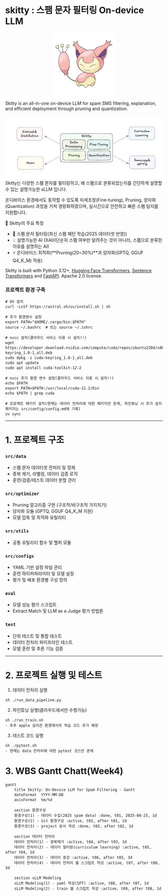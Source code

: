 # skitty : 스팸 문자 필터링 On-device LLM

<p align="center">
  <img src="./skitty.png" width="200"/>
</p>

Skitty is an all-in-one on-device LLM for spam SMS filtering, explanation, and efficient deployment through pruning and quantization.

![pipeline](./pipeline.png)
Skitty는 다양한 스팸 문자를 필터링하고, 왜 스팸으로 분류되었는지를 간단하게 설명할 수 있는 설명가능한 sLLM 입니다.

온디바이스 환경에서도 동작할 수 있도록 미세조정(Fine-tuning), Pruning, 양자화(Quantization) 과정을 거쳐 경량화하였으며, 실시간으로 안전하고 빠른 스팸 탐지를 지원합니다.

📌 Skitty의 주요 특징
- 📩 스팸 문자 필터링(최신 스팸 패턴 학습(2025 데이터셋 반영))
- 💡 설명가능한 AI (XAI)(단순히 스팸 여부만 알려주는 것이 아니라, 스팸으로 분류한 이유를 설명하는 AI)
- ⚡ 온디바이스 최적화(**Pruning(20~30%)**과 양자화(GPTQ, GGUF Q4_K_M) 적용)

Skitty is built with Python 3.12+, [Hugging Face Transformers](https://github.com/huggingface/transformers), [Sentence Transformers](https://github.com/UKPLab/sentence-transformers) and [FastAPI](https://github.com/tiangolo/fastapi). Apache 2.0 license.

### 프로젝트 환경 구축
```
# UV 설치 
curl -LsSf https://astral.sh/uv/install.sh | sh

# 추가 환경변수 설정
export PATH="$HOME/.cargo/bin:$PATH"
source ~/.bashrc  # 또는 source ~/.zshrc

# nvcc 설치(클라우드 서비스 이용 시 설치!!)
wget https://developer.download.nvidia.com/compute/cuda/repos/ubuntu2204/x86_64/cuda-keyring_1.0-1_all.deb
sudo dpkg -i cuda-keyring_1.0-1_all.deb
sudo apt update
sudo apt install cuda-toolkit-12-2

# nvcc 추가 환경 변수 설정(클라우드 서비스 이용 시 설치!!)
echo $PATH
export PATH=$PATH:/usr/local/cuda-12.2/bin
echo $PATH | grep cuda

# 프로젝트 패키지 설치(현재는 데이터 전처리에 대한 패키지만 존재, 파인튜닝 시 추가 설치 패키지는 src/config/config.md에 기록)
uv sync
```
---

# 1. 프로젝트 구조
### `src/data`
- 스팸 문자 데이터셋 전처리 및 정제
- 중복 제거, 라벨링, 데이터 검증 로직
- 훈련/검증/테스트 데이터 분할 관리

### `src/optimizer`
- Pruning 알고리즘 구현 (구조적/비구조적 가지치기)
- 양자화 모듈 (GPTQ, GGUF Q4_K_M 지원)
- 모델 압축 및 최적화 유틸리티

### `src/utils`
- 공통 유틸리티 함수 및 헬퍼 모듈

### `src/configs`
- YAML 기반 설정 파일 관리
- 훈련 하이퍼파라미터 및 모델 설정
- 평가 및 배포 환경별 구성 정의

### `eval`
- 모델 성능 평가 스크립트
- Extract Match 및 LLM as a Judge 평가 방법론

### `test`
- 단위 테스트 및 통합 테스트
- 데이터 전처리 파이프라인 테스트
- 모델 훈련 및 추론 기능 검증
---
# 2. 프로젝트 실행 및 테스트
1. 데이터 전처리 실행
```
sh ./run_data_pipeline.py
```
2. 파인튜닝 실행(클라우드에서만 수행가능) 
```
sh ./run_train.sh
- 추후 apple 실리콘 환경에서의 학습 코드 추가 예정
```
3. 테스트 코드 실행
```
sh ./pytest.sh
- 현재는 data 전처리에 대한 pytest 코드만 존재
```
# 3. WBS Gantt Chatt(Week4)
```mermaid
gantt
    title Skitty: On-Device LLM for Spam Filtering - Gantt
    dateFormat  YYYY-MM-DD
    axisFormat  %m/%d

    section 환경구성
    환경구성(1) - 데이터 수집(2025 spam data) :done, t01, 2025-08-25, 1d
    환경구성(2) - Git 환경구성 :active, t02, after t01, 1d
    환경구성(3) - project 문서 작성 :done, t03, after t02, 1d

    section 데이터 전처리
    데이터 전처리(1) - 중복제거 :active, t04, after t03, 1d
    데이터 전처리(2) - 데이터 필터링(curriculum learning) :active, t05, after t04, 1d
    데이터 전처리(3) - 데이터 증강 :active, t06, after t05, 3d
    데이터 전처리(4) - 데이터 전처리 쉘 스크립트 작성 :active, t07, after t06, 3d

    section sLLM Modeling
    sLLM Modeling(1) - yaml 작성(SFT) :active, t08, after t07, 1d
    sLLM Modeling(2) - train 쉘 스크립트 작성 :active, t09, after t08, 1d
